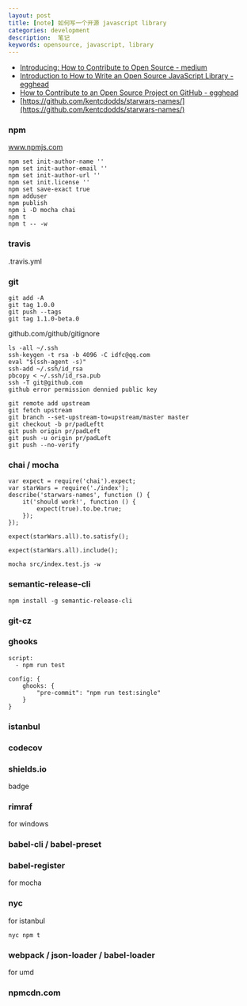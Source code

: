 ```yaml
---
layout: post
title: [note] 如何写一个开源 javascript library
categories: development
description:  笔记
keywords: opensource, javascript, library 
---
```


- [Introducing: How to Contribute to Open Source - medium](https://medium.com/@kentcdodds/introducing-how-to-contribute-to-open-source-be67917eb704#.yt5exq9tf)
- [Introduction to How to Write an Open Source JavaScript Library - egghead](https://egghead.io/lessons/javascript-how-to-write-a-javascript-library-introduction)
- [How to Contribute to an Open Source Project on GitHub - egghead](https://egghead.io/lessons/javascript-introduction-to-github)
- [https://github.com/kentcdodds/starwars-names/](https://github.com/kentcdodds/starwars-names/)


### npm

www.npmjs.com

```
npm set init-author-name ''
npm set init-author-email ''
npm set init-author-url ''
npm set init.license ''
npm set save-exact true
npm adduser
npm publish
npm i -D mocha chai
npm t
npm t -- -w
```

### travis

.travis.yml

### git

```
git add -A
git tag 1.0.0
git push --tags
git tag 1.1.0-beta.0
```

github.com/github/gitignore

```
ls -all ~/.ssh
ssh-keygen -t rsa -b 4096 -C idfc@qq.com
eval "$(ssh-agent -s)"
ssh-add ~/.ssh/id_rsa
pbcopy < ~/.ssh/id_rsa.pub
ssh -T git@github.com
github error permission dennied public key
```

```
git remote add upstream
git fetch upstream
git branch --set-upstream-to=upstream/master master
git checkout -b pr/padLeftt
git push origin pr/padLeft
git push -u origin pr/padLeft
git push --no-verify
```

### chai / mocha

```
var expect = require('chai').expect;
var starWars = require('./index');
describe('starwars-names', function () {
	it('should work!', function () {
		expect(true).to.be.true;
	});
});

expect(starWars.all).to.satisfy();

expect(starWars.all).include();
```

```
mocha src/index.test.js -w
```

### semantic-release-cli

```
npm install -g semantic-release-cli
```

### git-cz

### ghooks

```
script:
  - npm run test
```

```
config: {
	ghooks: {
		"pre-commit": "npm run test:single"
	}
}
```

### istanbul

### codecov

### shields.io

badge

### rimraf

for windows

### babel-cli / babel-preset

### babel-register

for mocha

### nyc

for istanbul

```
nyc npm t
```

### webpack / json-loader / babel-loader

for umd

### npmcdn.com




